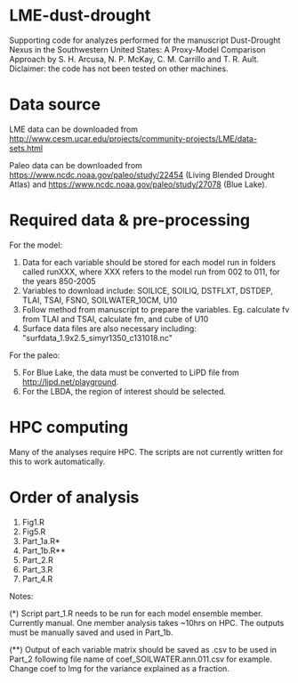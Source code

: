 # LME-dust-drought
Supporting code for analyzes performed for the manuscript Dust-Drought Nexus in the Southwestern United States: A Proxy-Model Comparison Approach by S. H. Arcusa, N. P. McKay, C. M. Carrillo and T. R. Ault. Diclaimer: the code has not been tested on other machines. 

# Data source

LME data can be downloaded from http://www.cesm.ucar.edu/projects/community-projects/LME/data-sets.html

Paleo data can be downloaded from https://www.ncdc.noaa.gov/paleo/study/22454 (Living Blended Drought Atlas) and https://www.ncdc.noaa.gov/paleo/study/27078 (Blue Lake).

# Required data & pre-processing

For the model:

1) Data for each variable should be stored for each model run in folders called runXXX, where XXX refers to the model run from 002 to 011, for the years 850-2005
2) Variables to download include: SOILICE, SOILIQ, DSTFLXT, DSTDEP, TLAI, TSAI, FSNO, SOILWATER_10CM, U10
3) Follow method from manuscript to prepare the variables. Eg. calculate fv from TLAI and TSAI, calculate fm, and cube of U10
4) Surface data files are also necessary including: "surfdata_1.9x2.5_simyr1350_c131018.nc"

For the paleo:

5) For Blue Lake, the data must be converted to LiPD file from http://lipd.net/playground.
6) For the LBDA, the region of interest should be selected.

# HPC computing

Many of the analyses require HPC. The scripts are not currently written for this to work automatically. 

# Order of analysis

1) Fig1.R
2) Fig5.R
3) Part_1a.R*
4) Part_1b.R**
4) Part_2.R
5) Part_3.R
6) Part_4.R

Notes:

(*) Script part_1.R needs to be run for each model ensemble member. Currently manual. One member analysis takes ~10hrs on HPC. The outputs must be manually saved and used in Part_1b. 
 
(**) Output of each variable matrix should be saved as .csv to be used in Part_2 following file name of coef_SOILWATER.ann.011.csv for example. Change coef to lmg for the variance explained as a fraction.
